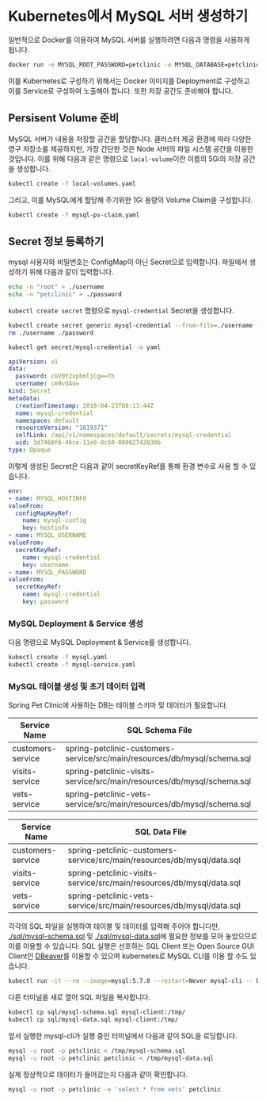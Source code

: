 # Kubernetes에서 MySQL 서버 생성하기

일반적으로 Docker를 이용하여 MySQL 서버를 실행하려면 다음과 명령을 사용하게 됩니다.

``` bash
docker run -e MYSQL_ROOT_PASSWORD=petclinic -e MYSQL_DATABASE=petclinic -p 3306:3306 mysql:5.7.8
```

이를 Kubernetes로 구성하기 위해서는 Docker 이미지를 Deployment로 구성하고 이를 Service로 구성하여 노출해야 합니다. 또한 저장 공간도 준비해야 합니다.

## Persisent Volume 준비

MySQL 서버가 내용을 저장할 공간을 할당합니다. 클러스터 제공 환경에 따라 다양한 영구 저장소를 제공하지만, 가장 간단한 것은 Node 서버의 파일 시스템 공간을 이용한 것입니다. 이를 위해 다음과 같은 명령으로 `local-volume`이란 이름의 5Gi의 저장 공간을 생성합니다.

``` bash
kubectl create -f local-volumes.yaml
```

그리고, 이를 MySQL에게 할당해 주기위한 1Gi 용량의 Volume Claim을 구성합니다.

``` bash
kubectl create -f mysql-pv-claim.yaml
```

## Secret 정보 등록하기

mysql 사용자와 비밀번호는 ConfigMap이 아닌 Secret으로 입력합니다. 파일에서 생성하기 위해 다음과 같이 입력합니다.

``` bash
echo -n "root" > ./username
echo -n "petclinic" > ./password
```

`kubectl create secret` 명령으로 `mysql-credential` Secret을 생성합니다.

``` bash
kubectl create secret generic mysql-credential --from-file=./username --from-file=./password
rm ./username ./password
```

``` bash
kubectl get secret/mysql-credential -o yaml
```

``` yaml
apiVersion: v1
data:
  password: cGV0Y2xpbmljCg==fh
  username: cm9vdAo=
kind: Secret
metadata:
  creationTimestamp: 2018-04-23T08:13:44Z
  name: mysql-credential
  namespace: default
  resourceVersion: "1619371"
  selfLink: /api/v1/namespaces/default/secrets/mysql-credential
  uid: 3d7468f6-46ce-11e8-8c50-08002742030b
type: Opaque
```

이렇게 생성된 Secret은 다음과 같이 secretKeyRef를 통해 환경 변수로 사용 할 수 있습니다.

``` yaml
env:
- name: MYSQL_HOSTINFO
valueFrom:
  configMapKeyRef:
    name: mysql-config
    key: hostinfo
- name: MYSQL_USERNAME
valueFrom:
  secretKeyRef:
    name: mysql-credential
    key: username
- name: MYSQL_PASSWORD
valueFrom:
  secretKeyRef:
    name: mysql-credential
    key: password
```

### MySQL Deployment & Service 생성

다음 명령으로 MySQL Deployment & Service를 생성합니다.

``` bash
kubectl create -f mysql.yaml
kubectl create -f mysql-service.yaml
```

### MySQL 테이블 생성 및 초기 데이터 입력

Spring Pet Clinic에 사용하는 DB는 테이블 스키마 및 데이터가 필요합니다.

Service Name | SQL Schema File
---|---
customers-service | spring-petclinic-customers-service/src/main/resources/db/mysql/schema.sql
visits-service    | spring-petclinic-visits-service/src/main/resources/db/mysql/schema.sql
vets-service      | spring-petclinic-vets-service/src/main/resources/db/mysql/schema.sql

Service Name | SQL Data File
---|---
customers-service | spring-petclinic-customers-service/src/main/resources/db/mysql/data.sql
visits-service    | spring-petclinic-visits-service/src/main/resources/db/mysql/data.sql
vets-service      | spring-petclinic-vets-service/src/main/resources/db/mysql/data.sql

각각의 SQL 파일을 실행하여 테이블 및 데이터를 입력해 주어야 합니다만, [./sql/mysql-schema.sql](./sql/mysql-schema.sql) 및 [./sql/mysql-data.sql](./sql/mysql-data.sql)에 필요한 정보를 모아 놓았으므로 이를 이용할 수 있습니다. SQL 실행은 선호하는 SQL Client 또는 Open Source GUI Client인 [DBeaver](https://dbeaver.io/)를 이용할 수 있으며 kubernetes로 MySQL CLI를 이용 할 수도 있습니다.

``` bash
kubectl run -it --rm --image=mysql:5.7.8 --restart=Never mysql-cli -- bash
```

다른 터미널을 새로 열어 SQL 파일을 복사합니다.

``` bash
kubectl cp sql/mysql-schema.sql mysql-client:/tmp/
kubectl cp sql/mysql-data.sql mysql-client:/tmp/
```

앞서 실행한 mysql-cli가 실행 중인 터미널에서 다음과 같이 SQL을 로딩합니다.

``` bash
mysql -u root -p petclinic < /tmp/mysql-schema.sql
mysql -u root -p petclinic petclinic < /tmp/mysql-data.sql
```

실제 정상적으로 데이터가 들어갔는지 다음과 같이 확인합니다.

``` bash
mysql -u root -p petclinic -e 'select * from vets' petclinic
```
